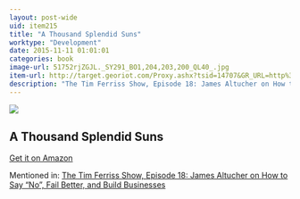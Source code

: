 ```yaml
---
layout: post-wide
uid: item215
title: "A Thousand Splendid Suns"
worktype: "Development"
date: 2015-11-11 01:01:01
categories: book
image-url: 51752rjZGJL._SY291_BO1,204,203,200_QL40_.jpg
item-url: http://target.georiot.com/Proxy.ashx?tsid=14707&GR_URL=http%3A%2F%2Fwww.amazon.com%2FThousand-Splendid-Suns-Khaled-Hosseini%2Fdp%2F159448385X%2F%25E2%2580%25A0
description: "The Tim Ferriss Show, Episode 18: James Altucher on How to Say “No”, Fail Better, and Build Businesses"
---
```

<a href="http://target.georiot.com/Proxy.ashx?tsid=14707&GR_URL=http%3A%2F%2Fwww.amazon.com%2FThousand-Splendid-Suns-Khaled-Hosseini%2Fdp%2F159448385X%2F%25E2%2580%25A0" target="blank"><img src="../../../../img/thumbs/51752rjZGJL._SY291_BO1,204,203,200_QL40_.jpg" class="prod-img"></a>
<h2>A Thousand Splendid Suns</h2>
<p><a href="http://target.georiot.com/Proxy.ashx?tsid=14707&GR_URL=http%3A%2F%2Fwww.amazon.com%2FThousand-Splendid-Suns-Khaled-Hosseini%2Fdp%2F159448385X%2F%25E2%2580%25A0" target="blank">Get it on Amazon</a><p>
<p>Mentioned in: <a href="http://fourhourworkweek.com/2014/07/11/james-altucher/" target="blank">The Tim Ferriss Show, Episode 18: James Altucher on How to Say “No”, Fail Better, and Build Businesses</a></p>
